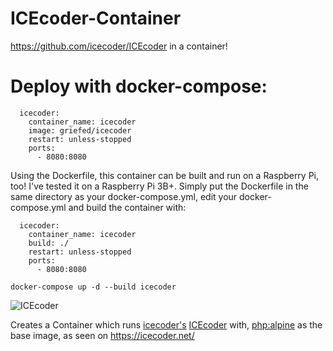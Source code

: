 # ICEcoder-Container
https://github.com/icecoder/ICEcoder in a container!

# Deploy with docker-compose:
```
  icecoder:
    container_name: icecoder
    image: griefed/icecoder
    restart: unless-stopped
    ports:
      - 8080:8080
```
Using the Dockerfile, this container can be built and run on a Raspberry Pi, too! I've tested it on a Raspberry Pi 3B+.
Simply put the Dockerfile in the same directory as your docker-compose.yml, edit your docker-compose.yml and build the container with:
```
  icecoder:
    container_name: icecoder
    build: ./
    restart: unless-stopped
    ports:
      - 8080:8080
```
```
docker-compose up -d --build icecoder
```
![ICEcoder](https://i.imgur.com/hNjOkVK.png)

Creates a Container which runs [icecoder's](https://github.com/icecoder) [ICEcoder](https://github.com/icecoder/ICEcoder) with, [php:alpine](https://hub.docker.com/_/php) as the base image, as seen on https://icecoder.net/
